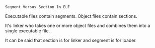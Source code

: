     Segment Versus Section In ELF

Executable files contain segments. Object files contain sections.

It's linker who takes one or more object files and combines them into a single executable file.

It can be said that section is for linker and segment is for loader.
